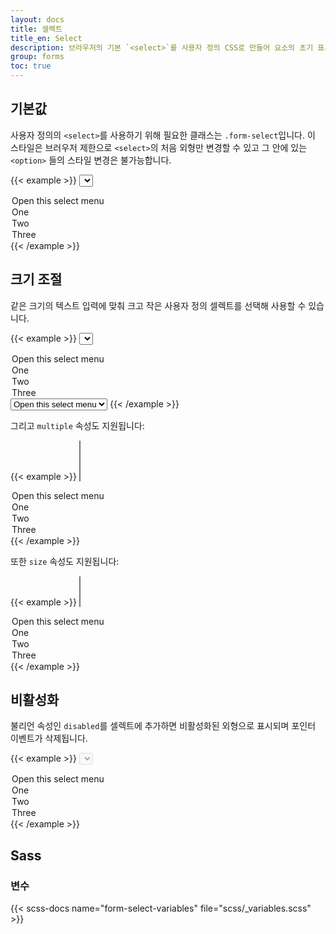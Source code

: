 ```yaml
---
layout: docs
title: 셀렉트
title_en: Select
description: 브라우저의 기본 `<select>`를 사용자 정의 CSS로 만들어 요소의 초기 표시를 변경할 수 있습니다.
group: forms
toc: true
---
```


## 기본값

사용자 정의의 `<select>`를 사용하기 위해 필요한 클래스는 `.form-select`입니다. 이 스타일은 브러우저 제한으로 `<select>`의 처음 외형만 변경할 수 있고 그 안에 있는 `<option>` 들의 스타일 변경은 불가능합니다.

{{< example >}}
<select class="form-select" aria-label="Default select example">
  <option selected>Open this select menu</option>
  <option value="1">One</option>
  <option value="2">Two</option>
  <option value="3">Three</option>
</select>
{{< /example >}}

## 크기 조절

같은 크기의 텍스트 입력에 맞춰 크고 작은 사용자 정의 셀렉트를 선택해 사용할 수 있습니다.

{{< example >}}
<select class="form-select form-select-lg mb-3" aria-label=".form-select-lg example">
  <option selected>Open this select menu</option>
  <option value="1">One</option>
  <option value="2">Two</option>
  <option value="3">Three</option>
</select>

<select class="form-select form-select-sm" aria-label=".form-select-sm example">
  <option selected>Open this select menu</option>
  <option value="1">One</option>
  <option value="2">Two</option>
  <option value="3">Three</option>
</select>
{{< /example >}}

그리고 `multiple` 속성도 지원됩니다:

{{< example >}}
<select class="form-select" multiple aria-label="multiple select example">
  <option selected>Open this select menu</option>
  <option value="1">One</option>
  <option value="2">Two</option>
  <option value="3">Three</option>
</select>
{{< /example >}}

또한 `size` 속성도 지원됩니다:

{{< example >}}
<select class="form-select" size="3" aria-label="size 3 select example">
  <option selected>Open this select menu</option>
  <option value="1">One</option>
  <option value="2">Two</option>
  <option value="3">Three</option>
</select>
{{< /example >}}

## 비활성화

불리언 속성인 `disabled`를 셀렉트에 추가하면 비활성화된 외형으로 표시되며 포인터 이벤트가 삭제됩니다.

{{< example >}}
<select class="form-select" aria-label="Disabled select example" disabled>
  <option selected>Open this select menu</option>
  <option value="1">One</option>
  <option value="2">Two</option>
  <option value="3">Three</option>
</select>
{{< /example >}}

## Sass

### 변수

{{< scss-docs name="form-select-variables" file="scss/_variables.scss" >}}
